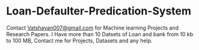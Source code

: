 # Loan-Defaulter-Predication-System
  
 Contact Vatshayan007@gmail.com for Machine learning Projects and Research Papers.
 I Have more than 10 Datsets of Loan and bank from 10 kb to 100 MB, Contact me for Projects, Datasets and any help.
